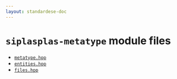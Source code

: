 ```yaml
---
layout: standardese-doc
---
```



# `siplasplas-metatype` module files


 - [`metatype.hpp`]({{site.url}}{{site.baseurl}}/doc/standardese/master/siplasplas-metatype/metatype.html)
 - [`entities.hpp`]({{site.url}}{{site.baseurl}}/doc/standardese/master/siplasplas-metatype/entities.html)
 - [`files.hpp`]({{site.url}}{{site.baseurl}}/doc/standardese/master/siplasplas-metatype/files.html)